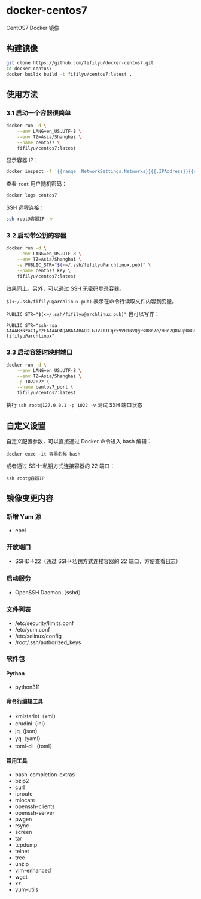 # docker-centos7

CentOS7 Docker 镜像

## 构建镜像

```bash
git clone https://github.com/fifilyu/docker-centos7.git
cd docker-centos7
docker buildx build -t fifilyu/centos7:latest .
```

## 使用方法

### 3.1 启动一个容器很简单

```bash
docker run -d \
    --env LANG=en_US.UTF-8 \
    --env TZ=Asia/Shanghai \
    --name centos7 \
    fifilyu/centos7:latest
```

显示容器 IP：

```bash
docker inspect -f '{{range .NetworkSettings.Networks}}{{.IPAddress}}{{end}}' centos7
```

查看 `root` 用户随机密码：

```bash
docker logs centos7
```

SSH 远程连接：

```bash
ssh root@容器IP -v
```

### 3.2 启动带公钥的容器

```bash
docker run -d \
    --env LANG=en_US.UTF-8 \
    --env TZ=Asia/Shanghai \
    -e PUBLIC_STR="$(<~/.ssh/fifilyu@archlinux.pub)" \
    --name centos7_key \
    fifilyu/centos7:latest
```

效果同上。另外，可以通过 SSH 无密码登录容器。

`$(<~/.ssh/fifilyu@archlinux.pub)` 表示在命令行读取文件内容到变量。

`PUBLIC_STR="$(<~/.ssh/fifilyu@archlinux.pub)"` 也可以写作：

    PUBLIC_STR="ssh-rsa AAAAB3NzaC1yc2EAAAADAQABAAABAQDLGJVJI1Cqr59VH1NVQgPs08n7e/HRc2Q8AUpOWGoJpVzIgjO+ipjqwnxh3eiBd806eXIIa5OFwRm0fYfMFxBOdo3l5qGtBe82PwTotdtpcacP5Dkrn+HZ1kG+cf0BNSF5oXbTCTrqY12/T8h4035BXyRw7+MuVPiCUhydYs3RgsODA47ZR3owgjvPsayUd5MrD8gidGqv1zdyW9nQXnXB7m9Sn9Mg8rk6qBxQUbtMN9ez0BFrUGhXCkW562zhJjP5j4RLVfvL2N1bWT9EoFTCjk55pv58j+PTNEGUmu8PrU8mtgf6zQO871whTD8/H6brzaMwuB5Rd5OYkVir0BXj fifilyu@archlinux"

### 3.3 启动容器时映射端口

```bash
docker run -d \
    --env LANG=en_US.UTF-8 \
    --env TZ=Asia/Shanghai \
    -p 1022:22 \
    --name centos7_port \
    fifilyu/centos7:latest
```

执行 `ssh root@127.0.0.1 -p 1022 -v` 测试 SSH 端口状态

## 自定义设置

自定义配置参数，可以直接通过 Docker 命令进入 bash 编辑：

`docker exec -it 容器名称 bash`

或者通过 SSH+私钥方式连接容器的 22 端口：

`ssh root@容器IP`

## 镜像变更内容

### 新增 Yum 源

- epel

### 开放端口

- SSHD->22（通过 SSH+私钥方式连接容器的 22 端口，方便查看日志）

### 启动服务

- OpenSSH Daemon（sshd）

### 文件列表

- /etc/security/limits.conf
- /etc/yum.conf
- /etc/selinux/config
- /root/.ssh/authorized_keys

### 软件包

#### Python

- python311

#### 命令行编辑工具

- xmlstarlet（xml）
- crudini（ini）
- jq（json）
- yq（yaml）
- toml-cli（toml）

#### 常用工具

- bash-completion-extras
- bzip2
- curl
- iproute
- mlocate
- openssh-clients
- openssh-server
- pwgen
- rsync
- screen
- tar
- tcpdump
- telnet
- tree
- unzip
- vim-enhanced
- wget
- xz
- yum-utils
